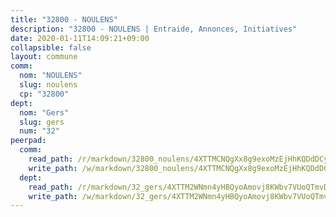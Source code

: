 ```yaml
---
title: "32800 - NOULENS"
description: "32800 - NOULENS | Entraide, Annonces, Initiatives"
date: 2020-01-11T14:09:21+09:00
collapsible: false
layout: commune
comm:
  nom: "NOULENS"
  slug: noulens
  cp: "32800"
dept:
  nom: "Gers"
  slug: gers
  num: "32"
peerpad:
  comm:
    read_path: /r/markdown/32800_noulens/4XTTMCNQgXx8g9exoMzEjHhKQDdDCy9E9qyFFUQT26DGFTT5g
    write_path: /w/markdown/32800_noulens/4XTTMCNQgXx8g9exoMzEjHhKQDdDCy9E9qyFFUQT26DGFTT5g-K3TgU9FdeqGrFHw1PJ5DcamXpsbGnzz2WZnyunbCcpTjxvhp7kQ3MnreC61rUDiKGjoZT8Xwv8KUWM1zDarskaWiBhe6QH5x3Q5sXTcJybfP7VivUV9HLjxteyoxtQ1VeEPfC9bU
  dept:
    read_path: /r/markdown/32_gers/4XTTM2WNmn4yHBQyoAmovj8KWbv7VUoQTmvDpdT3o124AgWEe
    write_path: /w/markdown/32_gers/4XTTM2WNmn4yHBQyoAmovj8KWbv7VUoQTmvDpdT3o124AgWEe-K3TgUpYJfQLfW5uoLbdwErZNx29AEkCAso1EvCZzqaD3z7aQWWvGchjPJifpsj2b2MrnxAXUWCQXyv6K9rEMDPiEmuqTRE8ziuYLh1MUbtQUwwoYxV2abqSdJr66fFRHJZtY62y8
---
```


